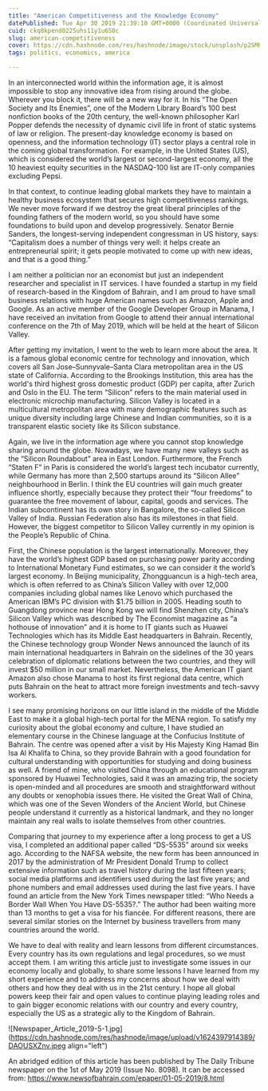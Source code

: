 ```yaml
---
title: "American Competitiveness and the Knowledge Economy"
datePublished: Tue Apr 30 2019 21:39:10 GMT+0000 (Coordinated Universal Time)
cuid: ckq8kpend0225uhs11y1u650c
slug: american-competitiveness
cover: https://cdn.hashnode.com/res/hashnode/image/stock/unsplash/p2SMKBZ0mtM/upload/695ddf5f9b25747c2f9019533ff709ca.jpeg
tags: politics, economics, america

---
```


In an interconnected world within the information age, it is almost impossible to stop any innovative idea from rising around the globe. Wherever you block it, there will be a new way for it. In his “The Open Society and Its Enemies”, one of the Modern Library Board’s 100 best nonfiction books of the 20th century, the well-known philosopher Karl Popper defends the necessity of dynamic civil life in front of static systems of law or religion. The present-day knowledge economy is based on openness, and the information technology (IT) sector plays a central role in the coming global transformation. For example, in the United States (US), which is considered the world’s largest or second-largest economy, all the 10 heaviest equity securities in the NASDAQ-100 list are IT-only companies excluding Pepsi.

In that context, to continue leading global markets they have to maintain a healthy business ecosystem that secures high competitiveness rankings. We never move forward if we destroy the great liberal principles of the founding fathers of the modern world, so you should have some foundations to build upon and develop progressively. Senator Bernie Sanders, the longest-serving independent congressman in US history, says: “Capitalism does a number of things very well: it helps create an entrepreneurial spirit; it gets people motivated to come up with new ideas, and that is a good thing.”

I am neither a politician nor an economist but just an independent researcher and specialist in IT services. I have founded a startup in my field of research-based in the Kingdom of Bahrain, and I am proud to have small business relations with huge American names such as Amazon, Apple and Google. As an active member of the Google Developer Group in Manama, I have received an invitation from Google to attend their annual international conference on the 7th of May 2019, which will be held at the heart of Silicon Valley.

After getting my invitation, I went to the web to learn more about the area. It is a famous global economic centre for technology and innovation, which covers all San Jose–Sunnyvale–Santa Clara metropolitan area in the US state of California. According to the Brookings Institution, this area has the world's third highest gross domestic product (GDP) per capita, after Zurich and Oslo in the EU. The term “Silicon” refers to the main material used in electronic microchip manufacturing. Silicon Valley is located in a multicultural metropolitan area with many demographic features such as unique diversity including large Chinese and Indian communities, so it is a transparent elastic society like its Silicon substance.

Again, we live in the information age where you cannot stop knowledge sharing around the globe. Nowadays, we have many new valleys such as the “Silicon Roundabout” area in East London. Furthermore, the French “Staten F” in Paris is considered the world’s largest tech incubator currently, while Germany has more than 2,500 startups around its “Silicon Allee” neighbourhood in Berlin. I think the EU countries will gain much greater influence shortly, especially because they protect their “four freedoms” to guarantee the free movement of labour, capital, goods and services. The Indian subcontinent has its own story in Bangalore, the so-called Silicon Valley of India. Russian Federation also has its milestones in that field. However, the biggest competitor to Silicon Valley currently in my opinion is the People’s Republic of China.

First, the Chinese population is the largest internationally. Moreover, they have the world’s highest GDP based on purchasing power parity according to International Monetary Fund estimates, so we can consider it the world’s largest economy. In Beijing municipality, Zhongguancun is a high-tech area, which is often referred to as China’s Silicon Valley with over 12,000 companies including global names like Lenovo which purchased the American IBM’s PC division with $1.75 billion in 2005. Heading south to Guangdong province near Hong Kong we will find Shenzhen city, China’s Silicon Valley which was described by The Economist magazine as “a hothouse of innovation” and it is home to IT giants such as Huawei Technologies which has its Middle East headquarters in Bahrain. Recently, the Chinese technology group Wonder News announced the launch of its main international headquarters in Bahrain on the sidelines of the 30 years celebration of diplomatic relations between the two countries, and they will invest $50 million in our small market. Nevertheless, the American IT giant Amazon also chose Manama to host its first regional data centre, which puts Bahrain on the heat to attract more foreign investments and tech-savvy workers.

I see many promising horizons on our little island in the middle of the Middle East to make it a global high-tech portal for the MENA region. To satisfy my curiosity about the global economy and culture, I have studied an elementary course in the Chinese language at the Confucius Institute of Bahrain. The centre was opened after a visit by His Majesty King Hamad Bin Isa Al Khalifa to China, so they provide Bahrain with a good foundation for cultural understanding with opportunities for studying and doing business as well. A friend of mine, who visited China through an educational program sponsored by Huawei Technologies, said it was an amazing trip, the society is open-minded and all procedures are smooth and straightforward without any doubts or xenophobia issues there. He visited the Great Wall of China, which was one of the Seven Wonders of the Ancient World, but Chinese people understand it currently as a historical landmark, and they no longer maintain any real walls to isolate themselves from other countries.

Comparing that journey to my experience after a long process to get a US visa, I completed an additional paper called “DS-5535” around six weeks ago. According to the NAFSA website, the new form has been announced in 2017 by the administration of Mr President Donald Trump to collect extensive information such as travel history during the last fifteen years; social media platforms and identifiers used during the last five years; and phone numbers and email addresses used during the last five years. I have found an article from the New York Times newspaper titled: “Who Needs a Border Wall When You Have DS-5535?.” The author had been waiting more than 13 months to get a visa for his fiancée. For different reasons, there are several similar stories on the Internet by business travellers from many countries around the world.

We have to deal with reality and learn lessons from different circumstances. Every country has its own regulations and legal procedures, so we must accept them. I am writing this article just to investigate some issues in our economy locally and globally, to share some lessons I have learned from my short experience and to address my concerns about how we deal with others and how they deal with us in the 21st century. I hope all global powers keep their fair and open values to continue playing leading roles and to gain bigger economic relations with our country and every country, especially the US as a strategic ally to the Kingdom of Bahrain.

![Newspaper_Article_2019-5-1.jpg](https://cdn.hashnode.com/res/hashnode/image/upload/v1624397914389/DAOUSXZnv.jpeg align="left")

An abridged edition of this article has been published by The Daily Tribune newspaper on the 1st of May 2019 (Issue No. 8098). It can be accessed from: https://www.newsofbahrain.com/epaper/01-05-2019/8.html